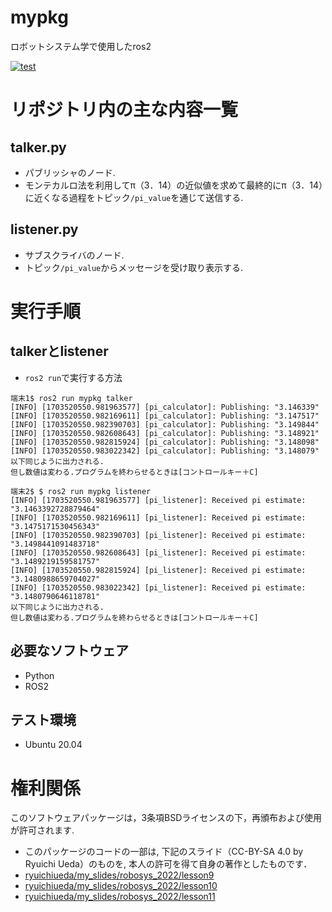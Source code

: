 # mypkg
ロボットシステム学で使用したros2  

[![test](https://github.com/kinji2546/mypkg/actions/workflows/test.yml/badge.svg?branch=kada)](https://github.com/kinji2546/mypkg/actions/workflows/test.yml)



# リポジトリ内の主な内容一覧

## talker.py
* パブリッシャのノード.  
* モンテカルロ法を利用してπ（3．14）の近似値を求めて最終的にπ（3．14）に近くなる過程をトピック`/pi_value`を通じて送信する.


## listener.py  
* サブスクライバのノード.  
* トピック`/pi_value`からメッセージを受け取り表示する.

# 実行手順  
## talkerとlistener  
* `ros2 run`で実行する方法
```
端末1$ ros2 run mypkg talker
[INFO] [1703520550.981963577] [pi_calculator]: Publishing: "3.146339"
[INFO] [1703520550.982169611] [pi_calculator]: Publishing: "3.147517"
[INFO] [1703520550.982390703] [pi_calculator]: Publishing: "3.149844"
[INFO] [1703520550.982608643] [pi_calculator]: Publishing: "3.148921"
[INFO] [1703520550.982815924] [pi_calculator]: Publishing: "3.148098"
[INFO] [1703520550.983022342] [pi_calculator]: Publishing: "3.148079"
以下同じように出力される.
但し数値は変わる.プログラムを終わらせるときは[コントロールキー＋C]
```

```
端末2$ $ ros2 run mypkg listener
[INFO] [1703520550.981963577] [pi_listener]: Received pi estimate: "3.1463392728879464"
[INFO] [1703520550.982169611] [pi_listener]: Received pi estimate: "3.1475171530456343"
[INFO] [1703520550.982390703] [pi_listener]: Received pi estimate: "3.1498441091483718"
[INFO] [1703520550.982608643] [pi_listener]: Received pi estimate: "3.1489219159581757"
[INFO] [1703520550.982815924] [pi_listener]: Received pi estimate: "3.1480988659704027"
[INFO] [1703520550.983022342] [pi_listener]: Received pi estimate: "3.1480790646118781"
以下同じように出力される.
但し数値は変わる.プログラムを終わらせるときは[コントロールキー＋C]
```

## 必要なソフトウェア  
* Python  
* ROS2  
## テスト環境  
* Ubuntu 20.04  
 

# 権利関係  
このソフトウェアパッケージは，3条項BSDライセンスの下，再頒布および使用が許可されます. 
* このパッケージのコードの一部は, 下記のスライド（CC-BY-SA 4.0 by Ryuichi Ueda）のものを, 本人の許可を得て自身の著作としたものです．
* [ryuichiueda/my_slides/robosys_2022/lesson9](https://ryuichiueda.github.io/my_slides/robosys_2022/lesson9.html#/)  
* [ryuichiueda/my_slides/robosys_2022/lesson10](https://ryuichiueda.github.io/my_slides/robosys_2022/lesson10.html#/)  
* [ryuichiueda/my_slides/robosys_2022/lesson11](https://ryuichiueda.github.io/my_slides/robosys_2022/lesson11.html#/)  
